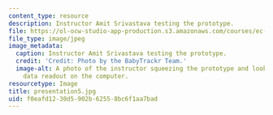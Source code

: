```yaml
---
content_type: resource
description: Instructor Amit Srivastava testing the prototype.
file: https://ol-ocw-studio-app-production.s3.amazonaws.com/courses/ec-710-d-lab-medical-technologies-for-the-developing-world-spring-2010/f0eafd1230d5902b62558bc6f1aa7bad_presentation5.jpg
file_type: image/jpeg
image_metadata:
  caption: Instructor Amit Srivastava testing the prototype.
  credit: 'Credit: Photo by the BabyTrackr Team.'
  image-alt: A photo of the instructor squeezing the prototype and looking at the
    data readout on the computer.
resourcetype: Image
title: presentation5.jpg
uid: f0eafd12-30d5-902b-6255-8bc6f1aa7bad
---
```

